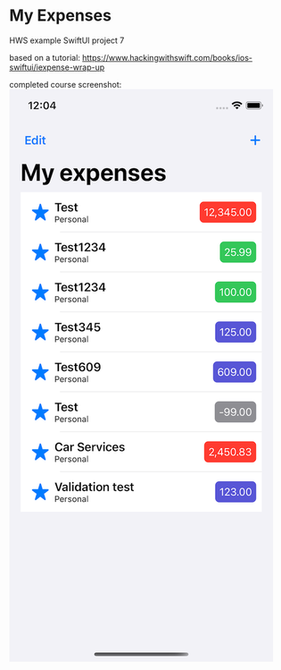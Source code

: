 # My Expenses
HWS example SwiftUI project 7

based on a tutorial:
https://www.hackingwithswift.com/books/ios-swiftui/iexpense-wrap-up

completed course screenshot:
![iExpense](project7-screenshot.png?raw=true "iExpense HWS tutorial implementation screenshot")
